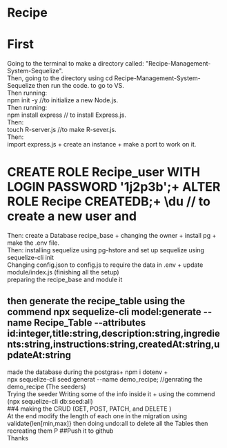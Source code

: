 # Recipe
# First
Going to the terminal to make a directory called: "Recipe-Management-System-Sequelize".                                                                             
Then, going to the directory using cd Recipe-Management-System-Sequelize then run the code. to go to VS.                                                            
Then  running:                                                                                                                                                                          
npm init -y     //to initialize a new Node.js.                                                                                                                                                           
Then  running:                                                                                                                                                          
npm install express             // to install Express.js.                                                                                                                                                           
Then:                                                                                                                                                          
touch R-server.js          //to make R-sever.js.                                                                                                                                                          
Then:                                                                                                                                                    
 import express.js  + create an instance + make a port to work on it.                                                                                                                                                          
#  CREATE ROLE Recipe_user  WITH LOGIN PASSWORD '1j2p3b';+ ALTER ROLE Recipe CREATEDB;+ \du        // to create a new user and                            
Then:    create a Database recipe_base + changing the owner + install pg + make the .env file.                                                                                                                                                       
Then: installing sequelize using pg-hstore and set up sequelize using sequelize-cli init                                                                                                                                                                                                                                                                                             
Changing config.json to config.js to require the data in .env     + update module/index.js            (finishing all the setup)                                                                                                                            
 preparing the recipe_base and module it                                                                                                                                                                                                                                                                                                           
## then generate the recipe_table using the commend npx sequelize-cli model:generate --name Recipe_Table --attributes id:integer,title:string,description:string,ingredients:string,instructions:string,createdAt:string,updateAt:string                                                       
made the database during the postgras+ npm i dotenv +                                                                                                                                                     
npx sequelize-cli seed:generat --name demo_recipe;    //genrating the demo_recipe (The seeders)                                                                                                                                                        
Trying the seeder Writing some of the info inside it + using the commend (npx sequelize-cli db:seed:all)                                                                                                                                      
##4
making the CRUD (GET, POST, PATCH, and DELETE )                                                                                                                                                            
At the end modify the length of each one in the migration using validate{len[min,max]} then doing undo:all to delete all the Tables then recreating them                                                                                                                                                                                                                                                                                                          P ##Push it to github  
Thanks
